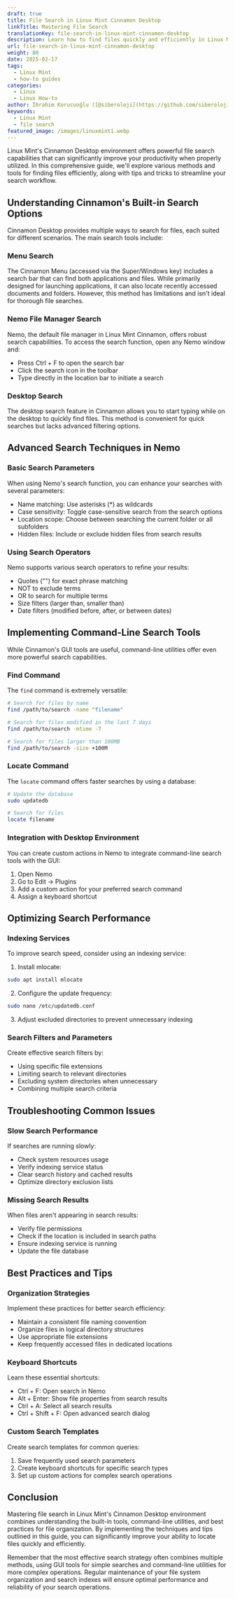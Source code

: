 ```yaml
---
draft: true
title: File Search in Linux Mint Cinnamon Desktop
linkTitle: Mastering File Search
translationKey: file-search-in-linux-mint-cinnamon-desktop
description: Learn how to find files quickly and efficiently in Linux Mint's Cinnamon Desktop environment.
url: file-search-in-linux-mint-cinnamon-desktop
weight: 80
date: 2025-02-17
tags:
  - Linux Mint
  - how-to guides
categories:
  - Linux
  - Linux How-to
author: İbrahim Korucuoğlu ([@siberoloji](https://github.com/siberoloji))
keywords:
  - Linux Mint
  - file search
featured_image: /images/linuxmint1.webp
---
```

Linux Mint's Cinnamon Desktop environment offers powerful file search capabilities that can significantly improve your productivity when properly utilized. In this comprehensive guide, we'll explore various methods and tools for finding files efficiently, along with tips and tricks to streamline your search workflow.

## Understanding Cinnamon's Built-in Search Options

Cinnamon Desktop provides multiple ways to search for files, each suited for different scenarios. The main search tools include:

### Menu Search

The Cinnamon Menu (accessed via the Super/Windows key) includes a search bar that can find both applications and files. While primarily designed for launching applications, it can also locate recently accessed documents and folders. However, this method has limitations and isn't ideal for thorough file searches.

### Nemo File Manager Search

Nemo, the default file manager in Linux Mint Cinnamon, offers robust search capabilities. To access the search function, open any Nemo window and:

- Press Ctrl + F to open the search bar
- Click the search icon in the toolbar
- Type directly in the location bar to initiate a search

### Desktop Search

The desktop search feature in Cinnamon allows you to start typing while on the desktop to quickly find files. This method is convenient for quick searches but lacks advanced filtering options.

## Advanced Search Techniques in Nemo

### Basic Search Parameters

When using Nemo's search function, you can enhance your searches with several parameters:

- Name matching: Use asterisks (*) as wildcards
- Case sensitivity: Toggle case-sensitive search from the search options
- Location scope: Choose between searching the current folder or all subfolders
- Hidden files: Include or exclude hidden files from search results

### Using Search Operators

Nemo supports various search operators to refine your results:

- Quotes ("") for exact phrase matching
- NOT to exclude terms
- OR to search for multiple terms
- Size filters (larger than, smaller than)
- Date filters (modified before, after, or between dates)

## Implementing Command-Line Search Tools

While Cinnamon's GUI tools are useful, command-line utilities offer even more powerful search capabilities.

### Find Command

The `find` command is extremely versatile:

```bash
# Search for files by name
find /path/to/search -name "filename"

# Search for files modified in the last 7 days
find /path/to/search -mtime -7

# Search for files larger than 100MB
find /path/to/search -size +100M
```

### Locate Command

The `locate` command offers faster searches by using a database:

```bash
# Update the database
sudo updatedb

# Search for files
locate filename
```

### Integration with Desktop Environment

You can create custom actions in Nemo to integrate command-line search tools with the GUI:

1. Open Nemo
2. Go to Edit → Plugins
3. Add a custom action for your preferred search command
4. Assign a keyboard shortcut

## Optimizing Search Performance

### Indexing Services

To improve search speed, consider using an indexing service:

1. Install mlocate:

```bash
sudo apt install mlocate
```

2. Configure the update frequency:

```bash
sudo nano /etc/updatedb.conf
```

3. Adjust excluded directories to prevent unnecessary indexing

### Search Filters and Parameters

Create effective search filters by:

- Using specific file extensions
- Limiting search to relevant directories
- Excluding system directories when unnecessary
- Combining multiple search criteria

## Troubleshooting Common Issues

### Slow Search Performance

If searches are running slowly:

- Check system resources usage
- Verify indexing service status
- Clear search history and cached results
- Optimize directory exclusion lists

### Missing Search Results

When files aren't appearing in search results:

- Verify file permissions
- Check if the location is included in search paths
- Ensure indexing service is running
- Update the file database

## Best Practices and Tips

### Organization Strategies

Implement these practices for better search efficiency:

- Maintain a consistent file naming convention
- Organize files in logical directory structures
- Use appropriate file extensions
- Keep frequently accessed files in dedicated locations

### Keyboard Shortcuts

Learn these essential shortcuts:

- Ctrl + F: Open search in Nemo
- Alt + Enter: Show file properties from search results
- Ctrl + A: Select all search results
- Ctrl + Shift + F: Open advanced search dialog

### Custom Search Templates

Create search templates for common queries:

1. Save frequently used search parameters
2. Create keyboard shortcuts for specific search types
3. Set up custom actions for complex search operations

## Conclusion

Mastering file search in Linux Mint's Cinnamon Desktop environment combines understanding the built-in tools, command-line utilities, and best practices for file organization. By implementing the techniques and tips outlined in this guide, you can significantly improve your ability to locate files quickly and efficiently.

Remember that the most effective search strategy often combines multiple methods, using GUI tools for simple searches and command-line utilities for more complex operations. Regular maintenance of your file system organization and search indexes will ensure optimal performance and reliability of your search operations.
